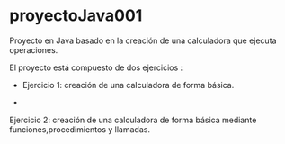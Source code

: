 # proyectoJava001
Proyecto en Java basado en la creación de una calculadora que ejecuta operaciones.


El proyecto está compuesto de dos ejercicios :

 * Ejercicio 1: creación de una calculadora de forma básica.

 * 
Ejercicio 2: creación de una calculadora de forma básica mediante funciones,procedimientos y llamadas.
